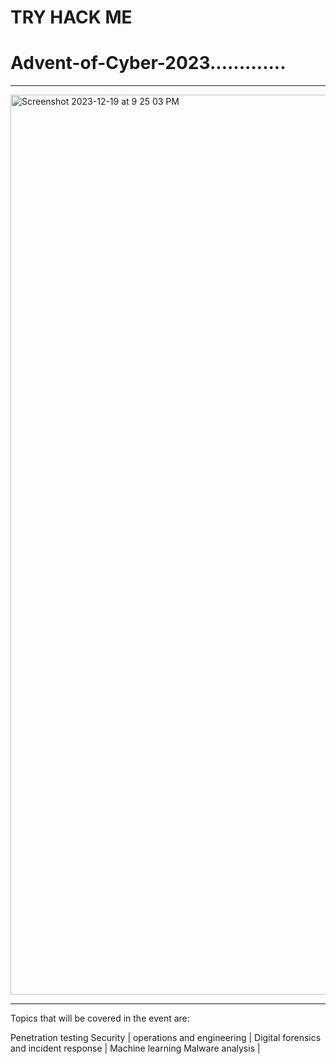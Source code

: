 # TRY HACK ME

# Advent-of-Cyber-2023.............

---
<img width="1440" alt="Screenshot 2023-12-19 at 9 25 03 PM" src="https://github.com/Lynk4/Advent-of-Cyber-2023/assets/44930131/e25c0c5c-3267-4bce-807f-5815a1e8fe27">


---

Topics that will be covered in the event are:

Penetration testing Security | operations and engineering | Digital forensics and incident response | Machine learning Malware analysis |


